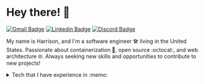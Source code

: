# Hey there! 👋

[![Gmail Badge](https://img.shields.io/badge/-hwgilbert16@gmail.com-c14438?style=flat&logo=Gmail&logoColor=white)](mailto:hwgilbert16@gmail.com "Connect via Email")
[![Linkedin Badge](https://img.shields.io/badge/-Harrison%20Gilbert-0072b1?style=flat&logo=Linkedin&logoColor=white)](https://www.linkedin.com/in/harrisongilbert16/ "Connect on LinkedIn")
[![Discord Badge](https://img.shields.io/badge/-Zerxal%237199-5865F2?style=flat&logo=Discord&logoColor=white)](https://www.linkedin.com/in/harrisongilbert16/ "Connect on LinkedIn")

My name is Harrison, and I'm a software engineer 🛠 living in the United States. Passionate about containerization :whale2:, open source :octocat:, and web architecture :globe_with_meridians:. Always seeking new skills and opportunities to contribute to new projects!

<details>
  <summary>Tech that I have experience in :memo:</summary>
  
  <p>An assortment of some favorite technologies that I have experience with:</p>
  
  ![JavaScript](https://img.shields.io/badge/Code-JavaScript-blue?logo=JavaScript&style=flat&logoColor=white)
  ![Python](https://img.shields.io/badge/Code-Python-blue?logo=Python&style=flat&logoColor=white)
  ![Java](https://img.shields.io/badge/Code-Java-blue?logo=Java&style=flat&logoColor=white)
  ![PHP](https://img.shields.io/badge/Code-php-blue?logo=php&style=flat&logoColor=white)

  ![IntelliJ IDEA](https://img.shields.io/badge/Editor-IntelliJ%20IDEA-blue?logo=IntelliJIDEA&style=flat&logoColor=white)
  ![WebStorm](https://img.shields.io/badge/Editor-WebStorm-blue?logo=WebStorm&style=flat&logoColor=white)
  ![PyCharm](https://img.shields.io/badge/Editor-PyCharm-blue?logo=PyCharm&style=flat&logoColor=white)
  ![PhpStorm](https://img.shields.io/badge/Editor-PhpStorm-blue?logo=PhpStorm&style=flat&logoColor=white)

  ![Kubernetes](https://img.shields.io/badge/Technologies-Kubernetes-blue?logo=Kubernetes&style=flat&logoColor=white)
  ![Docker](https://img.shields.io/badge/Technologies-Docker-blue?logo=Docker&style=flat&logoColor=white)
  ![MariaDB](https://img.shields.io/badge/Technologies-MariaDB-blue?logo=MariaDB&style=flat&logoColor=white)
  ![Prisma](https://img.shields.io/badge/Technologies-Prisma-blue?logo=Prisma&style=flat&logoColor=white)

  ![Linux](https://img.shields.io/badge/OS-Linux-blue?logo=Linux&style=flat&logoColor=white)
  ![Windows](https://img.shields.io/badge/OS-Windows-blue?logo=Windows&style=flat&logoColor=white)

  ![NestJS](https://img.shields.io/badge/Frameworks-NestJS-blue?logo=NestJS&style=flat&logoColor=white)
  ![AngularJS](https://img.shields.io/badge/Frameworks-AngularJS-blue?logo=AngularJS&style=flat&logoColor=white)
  ![Express](https://img.shields.io/badge/Frameworks-Express-blue?logo=Express&style=flat&logoColor=white)
  ![TypeScript](https://img.shields.io/badge/Frameworks-TypeScript-blue?logo=TypeScript&style=flat&logoColor=white)
---
</details>
